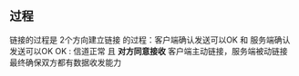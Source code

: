 ##  过程
链接的过程是 2个方向建立链接 的过程：客户端确认发送可以OK 和 服务端确认发送可以OK
OK : 信道正常 且 **对方同意接收**
客户端主动链接，服务端被动链接
最终确保双方都有数据收发能力
